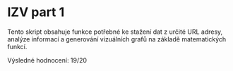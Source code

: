 # IZV part 1

Tento skript obsahuje funkce potřebné ke stažení dat z určité URL adresy, analýze informací a generování vizuálních grafů na základě matematických funkcí.

Výsledné hodnocení: 19/20
